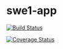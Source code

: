 # swe1-app

[![Build Status](https://app.travis-ci.com/rishienandhan3/swe1-app.svg?branch=main)](https://app.travis-ci.com/rishienandhan3/swe1-app)

[![Coverage Status](https://coveralls.io/repos/github/rishienandhan3/swe1-app/badge.svg?branch=main)](https://coveralls.io/github/rishienandhan3/swe1-app?branch=main)

